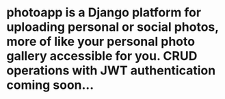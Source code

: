 # photoapp is a Django platform for uploading personal or social photos, more of like your personal photo gallery accessible for you. CRUD operations with JWT authentication coming soon...
